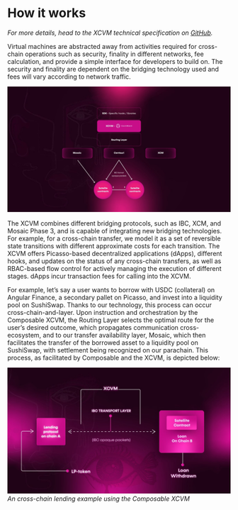 # How it works

*For more details, head to the XCVM technical specification on
[GitHub](https://github.com/ComposableFi/composable/blob/main/code/xcvm/SPEC.md).*

Virtual machines are abstracted away from activities required for cross-chain operations such as security, finality in
different networks, fee calculation, and provide a simple interface for developers to build on. The security and
finality are dependent on the bridging technology used and fees will vary according to network traffic.

![how_it_works](how-xcvm-works.jpg)

The XCVM combines different bridging protocols, such as IBC, XCM, and Mosaic Phase 3, and is capable of integrating new
bridging technologies. For example, for a cross-chain transfer, we model it as a set of reversible state transitions
with different approximate costs for each transition. The XCVM offers Picasso-based decentralized applications (dApps),
different hooks, and updates on the status of any cross-chain transfers, as well as RBAC-based flow control for actively
managing the execution of different stages. dApps incur transaction fees for calling into the XCVM.

For example, let’s say a user wants to borrow with USDC (collateral) on Angular Finance, a secondary pallet on Picasso,
and invest into a liquidity pool on SushiSwap. Thanks to our technology, this process can occur cross-chain-and-layer.
Upon instruction and orchestration by the Composable XCVM, the Routing Layer selects the optimal route for the user’s
desired outcome, which propagates communication cross-ecosystem, and to our transfer availability layer, Mosaic, which
then facilitates the transfer of the borrowed asset to a liquidity pool on SushiSwap, with settlement being recognized
on our parachain. This process, as facilitated by Composable and the XCVM, is depicted below:

![cross_chain_lending_example_composable_xcvm](cross-chain-lending-example-composable-xcvm.jpg)
*An cross-chain lending example using the Composable XCVM*
